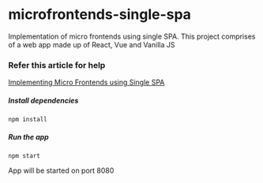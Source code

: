 # microfrontends-single-spa
Implementation of micro frontends using single SPA. This project comprises of a web app made up of React, Vue and Vanilla JS

### Refer this article for help
[Implementing Micro Frontends using Single SPA](https://medium.com/better-programming/implementing-micro-frontends-using-single-spa-1ac2a3f704a2?source=friends_link&sk=a743c413701f092f3ee4224605ea3b71)

##### Install dependencies
```npm install```

##### Run the app
```npm start```

App will be started on port 8080
